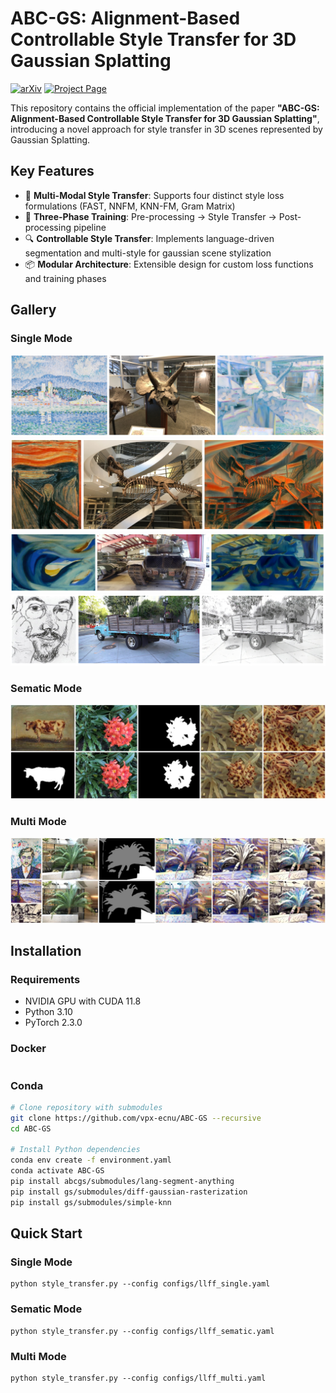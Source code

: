 # ABC-GS: Alignment-Based Controllable Style Transfer for 3D Gaussian Splatting

[![arXiv](https://img.shields.io/badge/arXiv-xxxx.xxxxx-b31b1b.svg)](https://arxiv.org/abs/xxxx.xxxxx)
[![Project Page](https://img.shields.io/badge/Project-Website-green)](https://your-project-page.com)

This repository contains the official implementation of the paper **"ABC-GS: Alignment-Based Controllable Style Transfer for 3D Gaussian Splatting"**, introducing a novel approach for style transfer in 3D scenes represented by Gaussian Splatting.

## Key Features

- 🎨 **Multi-Modal Style Transfer**: Supports four distinct style loss formulations (FAST, NNFM, KNN-FM, Gram Matrix)
- 🌟 **Three-Phase Training**: Pre-processing → Style Transfer → Post-processing pipeline
- 🔍 **Controllable Style Transfer**: Implements language-driven segmentation and multi-style for gaussian scene stylization
- 📦 **Modular Architecture**: Extensible design for custom loss functions and training phases

## Gallery

### Single Mode
![](./abcgs/assets/single_horns.jpg)
![](./abcgs/assets/single_trex.jpg)
![](./abcgs/assets/single_M60.jpg)
![](./abcgs/assets/single_truck.jpg)
### Sematic Mode
![](./abcgs/assets/sematic_flower.jpg)
### Multi Mode
![](./abcgs/assets/multi_fern.jpg)


## Installation

### Requirements 
- NVIDIA GPU with CUDA 11.8
- Python 3.10
- PyTorch 2.3.0


### Docker
```

```
### Conda

```bash
# Clone repository with submodules
git clone https://github.com/vpx-ecnu/ABC-GS --recursive
cd ABC-GS

# Install Python dependencies
conda env create -f environment.yaml
conda activate ABC-GS
pip install abcgs/submodules/lang-segment-anything
pip install gs/submodules/diff-gaussian-rasterization
pip install gs/submodules/simple-knn
```

## Quick Start

### Single Mode
```
python style_transfer.py --config configs/llff_single.yaml
```
### Sematic Mode
```
python style_transfer.py --config configs/llff_sematic.yaml
```
### Multi Mode
```
python style_transfer.py --config configs/llff_multi.yaml
```

